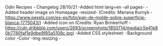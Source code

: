 Odin Recipes - Changelog
28/10/21
-Added html lang=en -all pages-
-Added header image on Homepage -resized- (Credits: Mariana Kurnyk - https://www.pexels.com/es-es/foto/pan-de-molde-sobre-superficie-blanca-1775043/)
-Added icon on <head> (Credits: Ryan Brinkerhoff - https://cdn.dribbble.com/users/2693/screenshots/1850714/media/c5e41e80b7780faf1e9dbe9f85a5108c.jpg)
-Added CSS stylesheet:
    -Background color
    -Color
    -Img resizing
    -